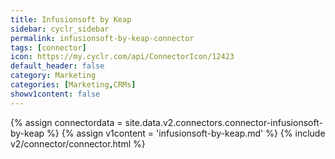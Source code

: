 ```yaml
---
title: Infusionsoft by Keap
sidebar: cyclr_sidebar
permalink: infusionsoft-by-keap-connector
tags: [connector]
icon: https://my.cyclr.com/api/ConnectorIcon/12423
default_header: false
category: Marketing
categories: [Marketing,CRMs]
showv1content: false
---
```

{% assign connectordata = site.data.v2.connectors.connector-infusionsoft-by-keap %}
{% assign v1content = 'infusionsoft-by-keap.md' %}
{% include v2/connector/connector.html %}	